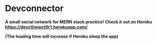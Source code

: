 # Devconnector
**A small social network for MERN stack practice! Check it out on Heroku https://devc0nnect0r1.herokuapp.com/**

**(The loading time will increase if Heroku sleep the app)** 
